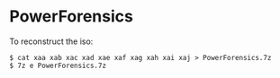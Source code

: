 # PowerForensics

To reconstruct the iso:

```
$ cat xaa xab xac xad xae xaf xag xah xai xaj > PowerForensics.7z
$ 7z e PowerForensics.7z
```
